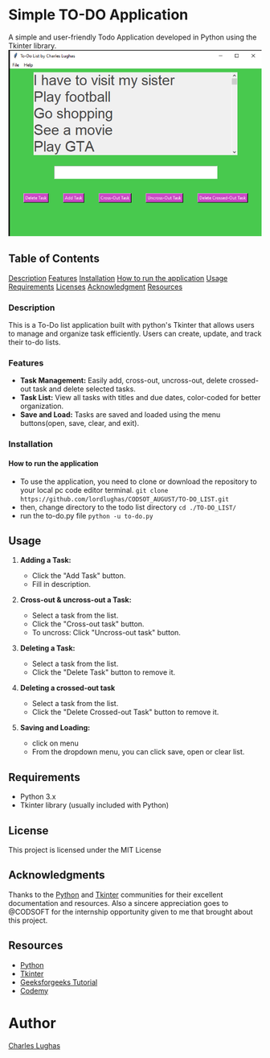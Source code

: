 # Simple TO-DO Application
A simple and user-friendly Todo Application developed in Python using the Tkinter library.
![To-Do List](tkinter_todo.PNG)

## Table of Contents
[Description](#description)
[Features](#features)
[Installation](#installation)
[How to run the application](#how-to-run-the-application)
[Usage](#usage)
[Requirements]()
[Licenses](#licenses)
[Acknowledgment](#acknowledgment)
[Resources](#resources)

### Description
This is a To-Do list application built with python's Tkinter that allows users to manage and organize task efficiently.
Users can create, update, and track their to-do lists.

### Features

- **Task Management:** Easily add, cross-out, uncross-out, delete crossed-out task and delete selected tasks.
- **Task List:** View all tasks with titles and due dates, color-coded for better organization.
- **Save and Load:** Tasks are saved and loaded using the menu buttons(open, save, clear, and exit).

### Installation
#### How to run the application
* To use the application, you need to clone or download the repository to your local pc code editor terminal.
```git clone https://github.com/lordlughas/CODSOT_AUGUST/TO-DO_LIST.git```
* then, change directory to the todo list directory
```cd ./TO-DO_LIST/```
* run the to-do.py file
```python -u to-do.py```

## Usage
1. **Adding a Task:**
   - Click the "Add Task" button.
   - Fill in description.

2. **Cross-out & uncross-out a Task:**
   - Select a task from the list.
   - Click the "Cross-out task" button.
   - To uncross: Click "Uncross-out task" button.

3. **Deleting a Task:**
   - Select a task from the list.
   - Click the "Delete Task" button to remove it.

4. **Deleting a crossed-out task**
   - Select a task from the list.
   - Click the "Delete Crossed-out Task" button to remove it.

5. **Saving and Loading:**
   - click on menu
   - From the dropdown menu, you can click save, open or clear list.

## Requirements
  * Python 3.x
  * Tkinter library (usually included with Python)

## License
This project is licensed under the MIT License

## Acknowledgments
Thanks to the [Python](https://python.org) and [Tkinter](https://docs.python.org/3/library/tkinter.html) communities for their excellent documentation and resources. Also a sincere appreciation goes to @CODSOFT for the internship opportunity given to me that brought about this project.

## Resources
- [Python](https://python.org)
- [Tkinter](https://docs.python.org/3/library/tkinter.html)
- [Geeksforgeeks Tutorial](https://www.geeksforgeeks.org/python-gui-tkinter/)
- [Codemy](https://youtube.com/Vm0ivVxNaA8?si=0989P1RDKZRabFz)

# Author
[Charles Lughas](https://github.com/lordlughas)
